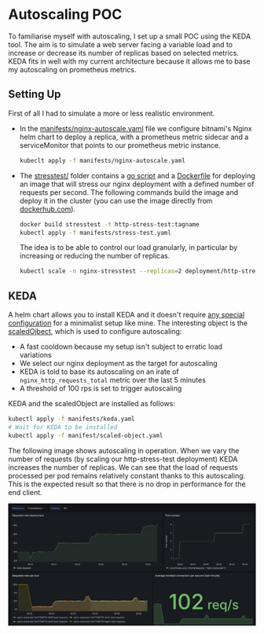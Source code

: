 # Autoscaling POC 
To familiarise myself with autoscaling, I set up a small POC using the KEDA tool. The aim is to simulate a web server facing a variable load and to increase or decrease its number of replicas based on selected metrics.
KEDA fits in well with my current architecture because it allows me to base my autoscaling on prometheus metrics.

## Setting Up

First of all I had to simulate a more or less realistic environment. 
- In the  [manifests/nginx-autoscale.yaml](manifests/nginx-autoscale.yaml) file we configure bitnami's Nginx helm chart to deploy a replica, with a prometheus metric sidecar and a serviceMonitor that points to our prometheus metric instance.
    ```bash
    kubeclt apply -f manifests/nginx-autoscale.yaml
    ```
- The  [stresstest/](stresstest/) folder contains a [go script](stresstest/main.go) and a [Dockerfile](stresstest/Dockerfile) for deploying an image that will stress our nginx deployment with a defined number of requests per second. The following commands build the image and deploy it in the cluster (you can use the image directly from [dockerhub.com](https://hub.docker.com/r/nicogigi92/http-stress-test)).
    ```bash
    docker build stresstest -t http-stress-test:tagname
    kubectl apply -f manifests/stress-test.yaml
    ```
    The idea is to be able to control our load granularly, in particular by increasing or reducing the number of replicas.
    ```bash
    kubectl scale -n nginx-stresstest --replicas=2 deployment/http-stress-test
    ```

## KEDA

A helm chart allows you to install KEDA and it doesn't require [any special configuration](./manifests/keda.yaml) for a minimalist setup like mine. The interesting object is the [scaledOjbect](./manifests/scaled-object.yaml), which is used to configure autoscaling: 
- A fast cooldown because my setup isn't subject to erratic load variations
- We select our nginx deployment as the target for autoscaling
- KEDA is told to base its autoscaling on an irate of `nginx_http_requests_total` metric over the last 5 minutes
- A threshold of 100 rps is set to trigger autoscaling

KEDA and the scaledObject are installed as follows:
```bash
kubectl apply -f manifests/keda.yaml
# Wait for KEDA to be installed
kubectl apply -f manifest/scaled-object.yaml
```

The following image shows autoscaling in operation. When we vary the number of requests (by scaling our http-stress-test deployment) KEDA increases the number of replicas.
We can see that the load of requests processed per pod remains relatively constant thanks to this autoscaling. This is the expected result so that there is no drop in performance for the end client.

![Alt text](./img/grafana-trace.png "Grafana Trace")
